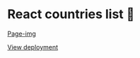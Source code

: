 # React countries list 🎏

[Page-img](https://github.com/DmitriySoym/react-country-list/blob/main/src/assets/screenshot.png)

[View deployment]()

